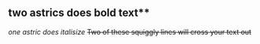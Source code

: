 ## two astrics does bold text**
*one astric does italisize*
~~Two of these squiggly lines will cross your text out~~
